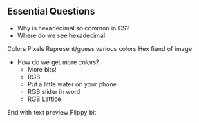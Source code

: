 ## Essential Questions

- Why is hexadecimal so common in CS?
- Where do we see hexadecimal 

Colors
Pixels
Represent/guess various colors
Hex fiend of image

- How do we get more colors?
    - More bits!
    - RGB
    - Put a little water on your phone
    - RGB slider in word
    - RGB Lattice

End with text preview
Flippy bit
